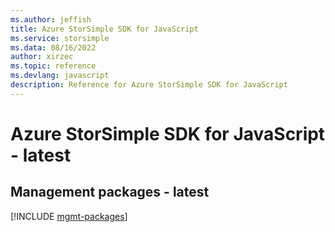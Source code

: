 ```yaml
---
ms.author: jeffish
title: Azure StorSimple SDK for JavaScript
ms.service: storsimple
ms.data: 08/16/2022
author: xirzec
ms.topic: reference
ms.devlang: javascript
description: Reference for Azure StorSimple SDK for JavaScript
---
```

# Azure StorSimple SDK for JavaScript - latest

## Management packages - latest
[!INCLUDE [mgmt-packages](storsimple-mgmt-index.md)]